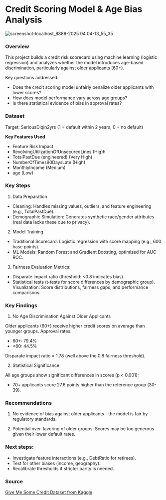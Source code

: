 # Credit Scoring Model & Age Bias Analysis

![screenshot-localhost_8888-2025 04 04-13_55_35](https://github.com/user-attachments/assets/2cba1caa-b822-4a34-a2b8-3f33cc06429a)

### Overview

This project builds a credit risk scorecard using machine learning (logistic regression) and analyzes whether the model introduces age-based discrimination, particularly against older applicants (60+).

Key questions addressed:

- Does the credit scoring model unfairly penalize older applicants with lower scores?
- How does model performance vary across age groups?
- Is there statistical evidence of bias in approval rates?

### Dataset

Target: SeriousDlqin2yrs (1 = default within 2 years, 0 = no default)

**Key Features Used**

- Feature Risk Impact
- RevolvingUtilizationOfUnsecuredLines (Hig)h
- TotalPastDue (engineered) (Very High)
- NumberOfTimes90DaysLate (High)
- MonthlyIncome (Medium)
- age (Low)

### Key Steps

1. Data Preparation
- Cleaning: Handles missing values, outliers, and feature engineering (e.g., TotalPastDue).
- Demographic Simulation: Generates synthetic race/gender attributes (real data lacks these due to privacy).

2. Model Training
- Traditional Scorecard: Logistic regression with score mapping (e.g., 600 base points).
- ML Models: Random Forest and Gradient Boosting, optimized for AUC-ROC.

3. Fairness Evaluation
Metrics:
- Disparate impact ratio (threshold: <0.8 indicates bias).
- Statistical tests (t-tests for score differences by demographic group).
Visualization: Score distributions, fairness gaps, and performance comparisons.

### Key Findings

1. No Age Discrimination Against Older Applicants

Older applicants (60+) receive higher credit scores on average than younger groups. Approval rates:

- 60+: 79.4%
- <60: 44.5%

Disparate impact ratio = 1.78 (well above the 0.8 fairness threshold).

2. Statistical Significance

All age groups show significant differences in scores (p < 0.001):

- 70+ applicants score 27.6 points higher than the reference group (30-39).

### Recommendations

1. No evidence of bias against older applicants—the model is fair by regulatory standards.

2. Potential over-favoring of older groups: Scores may be too generous given their lower default rates.

### Next steps:

- Investigate feature interactions (e.g., DebtRatio for retirees).
- Test for other biases (income, geography).
- Recalibrate thresholds if stricter parity is needed.

### Source

[Give Me Some Credit Dataset from Kaggle](https://www.kaggle.com/c/GiveMeSomeCredit)
  

